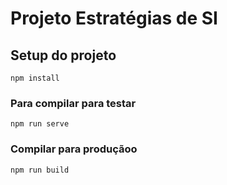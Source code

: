 # Projeto Estratégias de SI

## Setup do projeto
```
npm install
```

### Para compilar para testar
```
npm run serve
```

### Compilar para produçãoo
```
npm run build
```
